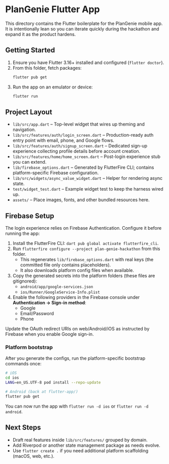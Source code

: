 # PlanGenie Flutter App

This directory contains the Flutter boilerplate for the PlanGenie mobile app. It is intentionally lean so you can iterate quickly during the hackathon and expand it as the product hardens.

## Getting Started
1. Ensure you have Flutter 3.16+ installed and configured (`flutter doctor`).
2. From this folder, fetch packages:
   ```bash
   flutter pub get
   ```
3. Run the app on an emulator or device:
   ```bash
   flutter run
   ```

## Project Layout
- `lib/src/app.dart` – Top-level widget that wires up theming and navigation.
- `lib/src/features/auth/login_screen.dart` – Production-ready auth entry point with email, phone, and Google flows.
- `lib/src/features/auth/signup_screen.dart` – Dedicated sign-up experience collecting profile details before account creation.
- `lib/src/features/home/home_screen.dart` – Post-login experience stub you can extend.
- `lib/firebase_options.dart` – Generated by FlutterFire CLI; contains platform-specific Firebase configuration.
- `lib/src/widgets/async_value_widget.dart` – Helper for rendering async state.
- `test/widget_test.dart` – Example widget test to keep the harness wired up.
- `assets/` – Place images, fonts, and other bundled resources here.

## Firebase Setup
The login experience relies on Firebase Authentication. Configure it before running the app:
1. Install the FlutterFire CLI: `dart pub global activate flutterfire_cli`.
2. Run `flutterfire configure --project plan-genie-hackathon` from this folder.
   - This regenerates `lib/firebase_options.dart` with real keys (the committed file only contains placeholders).
   - It also downloads platform config files when available.
3. Copy the generated secrets into the platform folders (these files are gitignored):
   - `android/app/google-services.json`
   - `ios/Runner/GoogleService-Info.plist`
4. Enable the following providers in the Firebase console under **Authentication → Sign-in method**:
   - Google
   - Email/Password
   - Phone

Update the OAuth redirect URIs on web/Android/iOS as instructed by Firebase when you enable Google sign-in.

### Platform bootstrap

After you generate the configs, run the platform-specific bootstrap commands once:

```bash
# iOS
cd ios
LANG=en_US.UTF-8 pod install --repo-update

# Android (back at flutter-app/)
flutter pub get
```

You can now run the app with `flutter run -d ios` or `flutter run -d android`.

## Next Steps
- Draft real features inside `lib/src/features/` grouped by domain.
- Add Riverpod or another state management package as needs evolve.
- Use `flutter create .` if you need additional platform scaffolding (macOS, web, etc.).
